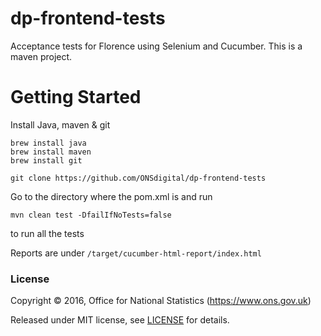 dp-frontend-tests
=================

Acceptance tests for Florence using Selenium and Cucumber.
This is a maven project.

Getting Started
=============== 
Install Java, maven & git
```
brew install java
brew install maven
brew install git
```

```
git clone https://github.com/ONSdigital/dp-frontend-tests
```

Go to the directory where the pom.xml is and run
```
mvn clean test -DfailIfNoTests=false
```
to run all the tests

Reports are under  ```/target/cucumber-html-report/index.html```



### License

Copyright ©‎ 2016, Office for National Statistics (https://www.ons.gov.uk)

Released under MIT license, see [LICENSE](LICENSE.md) for details.
